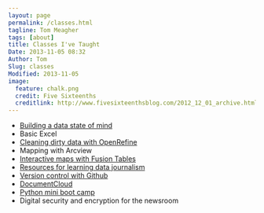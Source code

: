 ```yaml
---
layout: page
permalink: /classes.html
tagline: Tom Meagher
tags: [about]
title: Classes I've Taught
Date: 2013-11-05 08:32
Author: Tom
Slug: classes
Modified: 2013-11-05
image:
  feature: chalk.png
  credit: Five Sixteenths
  creditlink: http://www.fivesixteenthsblog.com/2012_12_01_archive.html
---
```


* [Building a data state of mind](http://bit.ly/databydfm)
* Basic Excel
* [Cleaning dirty data with OpenRefine](/blog/2013/02/more-tips-for-using-openrefine.html)
* Mapping with Arcview
* [Interactive maps with Fusion Tables](/blog/2012/12/talking-data-in-the-nutmeg-state.html)
* [Resources for learning data journalism](/blog/2013/04/diving-in-to-data-with-spj.html)
* [Version control with Github](/blog/2013/02/learning-to-commit-to-version-control.html)
* [DocumentCloud](http://bit.ly/dfmdoccloud)
* [Python mini boot camp](http://www.github.com/tommeagher/pycar14)
* Digital security and encryption for the newsroom
